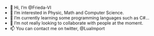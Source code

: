 - 👋 Hi, I’m @Frieda-VI
- 👀 I’m interested in Physic, Math and Computer Science.
- 🌱 I’m currently learning some programming languages such as C#...
- 💞️ I’m not really looking to collaborate with people at the moment.
- 📫 You can contact me on twitter, @LuaImport

<!---
Frieda-VI/Frieda-VI is a ✨ special ✨ repository because its `README.md` (this file) appears on your GitHub profile.
You can click the Preview link to take a look at your changes.
--->
